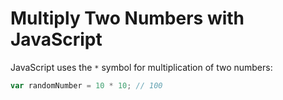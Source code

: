 # Multiply Two Numbers with JavaScript

JavaScript uses the `*` symbol for multiplication of two numbers:

```js
var randomNumber = 10 * 10; // 100
```
